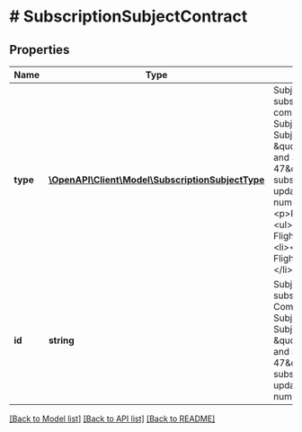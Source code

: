 # # SubscriptionSubjectContract

## Properties

Name | Type | Description | Notes
------------ | ------------- | ------------- | -------------
**type** | [**\OpenAPI\Client\Model\SubscriptionSubjectType**](SubscriptionSubjectType.md) | Subject type of a subscription. Often complemented with SubjectId.     E.g. SubjectType &#x3D; \&quot;FlightNumber\&quot; and SubjectId &#x3D; \&quot;DL 47\&quot; means that this  subscription is for all updates of flight with number DL47.&lt;p&gt;Possible values:&lt;/p&gt; &lt;ul&gt; &lt;li&gt;&lt;b&gt;0 - FlightByNumber&lt;/b&gt;&lt;/li&gt; &lt;li&gt;&lt;b&gt;1 - FlightByAirportIcao&lt;/b&gt;&lt;/li&gt; &lt;/ul&gt; |
**id** | **string** | Subject ID of a subscription. Complements SubjectType.    E.g. SubjectType &#x3D; \&quot;FlightNumber\&quot; and SubjectId &#x3D; \&quot;DL 47\&quot; means that this  subscription is for all updates of flight with number DL47. | [optional]

[[Back to Model list]](../../README.md#models) [[Back to API list]](../../README.md#endpoints) [[Back to README]](../../README.md)
